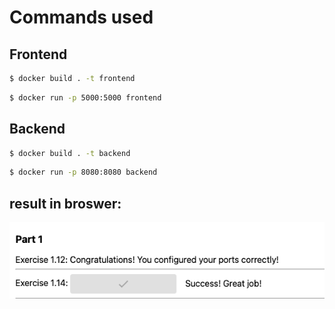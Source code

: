 # Commands used

## Frontend
```bash
$ docker build . -t frontend
```

```bash
$ docker run -p 5000:5000 frontend
```

## Backend
```bash
$ docker build . -t backend
```

```bash
$ docker run -p 8080:8080 backend
```

## result in broswer:
![Success](./example-frontend.png)